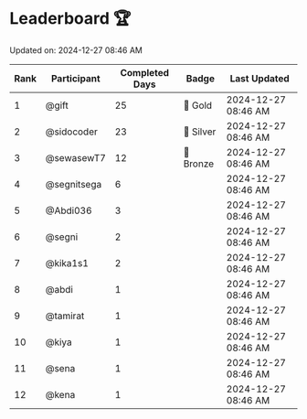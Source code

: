 # Leaderboard 🏆

Updated on: 2024-12-27 08:46 AM

| Rank | Participant       | Completed Days | Badge      | Last Updated         |
|------|-------------------|----------------|------------|----------------------|
| 1    | @gift             | 25             | 🏅 Gold     | 2024-12-27 08:46 AM |
| 2    | @sidocoder        | 23             | 🥈 Silver   | 2024-12-27 08:46 AM |
| 3    | @sewasewT7        | 12             | 🥉 Bronze   | 2024-12-27 08:46 AM |
| 4    | @segnitsega       | 6              |            | 2024-12-27 08:46 AM |
| 5    | @Abdi036          | 3              |            | 2024-12-27 08:46 AM |
| 6    | @segni            | 2              |            | 2024-12-27 08:46 AM |
| 7    | @kika1s1          | 2              |            | 2024-12-27 08:46 AM |
| 8    | @abdi             | 1              |            | 2024-12-27 08:46 AM |
| 9    | @tamirat          | 1              |            | 2024-12-27 08:46 AM |
| 10   | @kiya             | 1              |            | 2024-12-27 08:46 AM |
| 11   | @sena             | 1              |            | 2024-12-27 08:46 AM |
| 12   | @kena             | 1              |            | 2024-12-27 08:46 AM |
